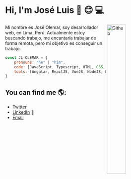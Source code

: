 # Hi, I'm José Luis :wave: :blush: 💻

<img width="35%" align="right" alt="Github" src="https://user-images.githubusercontent.com/71868068/101302545-e0a98800-3809-11eb-91a4-a393fbe98a45.jpg" />

Mi nombre es José Olemar, soy desarrollador web, en Lima, Perú. 
Actualmente estoy buscando trabajo, me encantaría trabajar de forma remota, pero mi objetivo es conseguir un trabajo. 

````js
const JL-OLEMAR = {
    pronouns: "he" | "him",
    code: [JavaScript, Typescript, HTML, CSS, PHP],
    tools: [Angular, ReactJS, VueJS, NodeJS, Laravel, Symfony]
}
````

## You can find me 🌎:
- [Twitter](https://twitter.com/Joseluisolemar)
- [LinkedIn](https://www.linkedin.com/in/jos%C3%A9-luis-olemar-vel%C3%A1squez-08707a1b2/) 💼
- [Email](mailto:joseluis19963@gmail.com)
